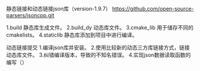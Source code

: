 静态链接和动态链接json库（version-1.9.7）
https://github.com/open-source-parsers/jsoncpp.git

1.build 静态库生成文件。
2.build_dy 动态库文件。
3.cmake_lib 用于储存不同的cmakelists。
4.staticlib 静态库添加到项目中进行编译。


动态链接提交
1.编译json库并安装。 
2.使用比较新的动态三方库链接方式，链接动态库文件。
3.纠错编译版本，导致的不知名错误。
4.实现json数据读取函数的编写（）
